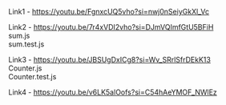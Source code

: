Link1 - https://youtu.be/FgnxcUQ5vho?si=nwj0nSeiyGkXl_Vc

Link2 - https://youtu.be/7r4xVDI2vho?si=DJmVQImfGtU5BFiH <br>
sum.js<br>
sum.test.js

Link3 - https://youtu.be/JBSUgDxICg8?si=Wv_SRrlSfrDEkK13 <br>
Counter.js<br>
Counter.test.js

Link4 - https://youtu.be/v6LK5alOofs?si=C54hAeYMOF_NWlEz <br>
